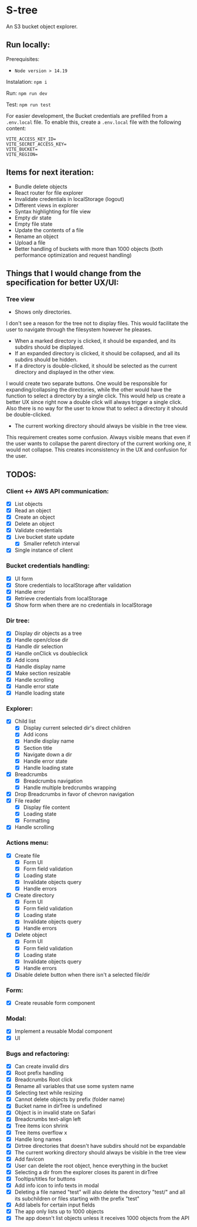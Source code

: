 # S-tree

An S3 bucket object explorer.

## Run locally:
Prerequisites:
- `Node version > 14.19`

Instalation:
`npm i`

Run:
`npm run dev`

Test:
`npm run test`

For easier development, the Bucket credentials are prefilled from a `.env.local` file.
To enable this, create a `.env.local` file with the following content:

```
VITE_ACCESS_KEY_ID=
VITE_SECRET_ACCESS_KEY=
VITE_BUCKET=
VITE_REGION=
```

## Items for next iteration:

- Bundle delete objects
- React router for file explorer
- Invalidate credentials in localStorage (logout)
- Different views in explorer
- Syntax highlighting for file view
- Empty dir state
- Empty file state
- Update the contents of a file
- Rename an object
- Upload a file
- Better handling of buckets with more than 1000 objects (both performance optimization and request handling)

## Things that I would change from the specification for better UX/UI:

### Tree view
- Shows only directories.

I don't see a reason for the tree not to display files.
This would facilitate the user to navigate through the filesystem however he pleases.

- When a marked directory is clicked, it should be
expanded, and its subdirs should be displayed.
- If an expanded directory is clicked, it should be collapsed,
and all its subdirs should be hidden.
- If a directory is double-clicked, it should be selected as the
current directory and displayed in the other view.

I would create two separate buttons.
One would be responsible for expanding/collapsing the directories,
while the other would have the function to select a directory by a single click.
This would help us create a better UX since right now a double click will always trigger a single click.
Also there is no way for the user to know that to select a directory it should be double-clicked.

- The current working directory should always be visible in
the tree view.

This requirement creates some confusion.
Always visible means that even if the user wants to collapse the parent directory of the current working one, it would not collapse.
This creates inconsistency in the UX and confusion for the user.

## TODOS:

### Client <-> AWS API communication:

- [x] List objects
- [x] Read an object
- [x] Create an object
- [x] Delete an object
- [x] Validate credentials
- [x] Live bucket state update
    -   [x] Smaller refetch interval 
- [x] Single instance of client

### Bucket credentials handling:

- [x] UI form
- [x] Store credentials to localStorage after validation
- [x] Handle error
- [x] Retrieve credentials from localStorage
- [x] Show form when there are no credentials in localStorage

### Dir tree:

- [x] Display dir objects as a tree
- [x] Handle open/close dir
- [x] Handle dir selection
- [x] Handle onClick vs doubleclick
- [x] Add icons
- [x] Handle display name
- [x] Make section resizable
- [x] Handle scrolling
- [x] Handle error state
- [x] Handle loading state

### Explorer:

- [x] Child list
    - [x] Display current selected dir's direct children
    - [x] Add icons
    - [x] Handle display name
    - [x] Section title
    - [x] Navigate down a dir
    - [x] Handle error state
    - [x] Handle loading state
- [x] Breadcrumbs
    - [x] Breadcrumbs navigation
    - [x] Handle multiple bredcrumbs wrapping
- [x] Drop Breadcrumbs in favor of chevron navigation
- [x] File reader
    - [x] Display file content
    - [x] Loading state
    - [x] Formatting
- [x] Handle scrolling

### Actions menu:
- [x] Create file
    - [x] Form UI
    - [x] Form field validation
    - [x] Loading state
    - [x] Invalidate objects query
    - [x] Handle errors
- [x] Create directory
    - [x] Form UI
    - [x] Form field validation
    - [x] Loading state
    - [x] Invalidate objects query
    - [x] Handle errors
- [x] Delete object
    - [x] Form UI
    - [x] Form field validation
    - [x] Loading state
    - [x] Invalidate objects query
    - [x] Handle errors
- [x] Disable delete button when there isn't a selected file/dir

### Form:
- [x] Create reusable form component

### Modal: 
- [x] Implement a reusable Modal component
- [x] UI

### Bugs and refactoring:

- [x] Can create invalid dirs
- [x] Root prefix handling
- [x] Breadcrumbs Root click
- [x] Rename all variables that use some system name
- [x] Selecting text while resizing
- [x] Cannot delete objects by prefix (folder name)
- [x] Bucket name in dirTree is undefined
- [x] Object is in invalid state on Safari
- [x] Breadcrumbs text-align left
- [x] Tree items icon shrink
- [x] Tree items overflow x
- [x] Handle long names
- [x] Dirtree directories that doesn't have subdirs should not be expandable
- [x] The current working directory should always be visible in
the tree view
- [x] Add favicon
- [x] User can delete the root object, hence everything in the bucket
- [x] Selecting a dir from the explorer closes its parent in dirTree
- [x] Tooltips/titles for buttons
- [x] Add info icon to info texts in modal
- [x] Deleting a file named "test" will also delete the directory "test/" and all its subchildren or files starting with the prefix "test"
- [x] Add labels for certain input fields
- [x] The app only lists up to 1000 objects
- [x] The app doesn't list objects unless it receives 1000 objects from the API
